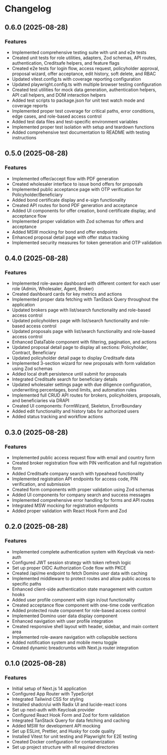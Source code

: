 # Changelog

## 0.6.0 (2025-08-28)

### Features

- Implemented comprehensive testing suite with unit and e2e tests
- Created unit tests for role utilities, adapters, Zod schemas, API routes, authentication, Creditsafe helpers, and feature flags
- Created e2e tests for login flow, access request, policyholder approval, proposal wizard, offer acceptance, edit history, soft delete, and RBAC
- Updated vitest.config.ts with coverage reporting configuration
- Updated playwright.config.ts with multiple browser testing configuration
- Created test utilities for mock data generation, authentication helpers, API call helpers, and DOM interaction helpers
- Added test scripts to package.json for unit test watch mode and coverage reports
- Implemented proper test coverage for critical paths, error conditions, edge cases, and role-based access control
- Added test data files and test-specific environment variables
- Implemented proper test isolation with setup and teardown functions
- Added comprehensive test documentation to README with testing instructions

## 0.5.0 (2025-08-28)

### Features

- Implemented offer/accept flow with PDF generation
- Created wholesaler interface to issue bond offers for proposals
- Implemented public acceptance page with OTP verification for Policyholder/Beneficiary
- Added bond certificate display and e-sign functionality
- Created API routes for bond PDF generation and acceptance
- Added UI components for offer creation, bond certificate display, and acceptance flow
- Implemented proper validation with Zod schemas for offers and acceptance
- Added MSW mocking for bond and offer endpoints
- Enhanced proposal detail page with offer status tracking
- Implemented security measures for token generation and OTP validation

## 0.4.0 (2025-08-28)

### Features

- Implemented role-aware dashboard with different content for each user role (Admin, Wholesaler, Agent, Broker)
- Created dashboard cards for key metrics and actions
- Implemented proper data fetching with TanStack Query throughout the application
- Updated brokers page with list/search functionality and role-based access control
- Updated policyholders page with list/search functionality and role-based access control
- Updated proposals page with list/search functionality and role-based access control
- Enhanced DataTable component with filtering, pagination, and actions
- Updated proposal detail page to display all sections: Policyholder, Contract, Beneficiary
- Updated policyholder detail page to display Creditsafe data
- Implemented 3-section wizard for new proposals with form validation using Zod schemas
- Added local draft persistence until submit for proposals
- Integrated Creditsafe search for beneficiary details
- Updated wholesaler settings page with due diligence configuration, underwriting percentages, bond limits, and automation rules
- Implemented full CRUD API routes for brokers, policyholders, proposals, and beneficiaries via DRAPI
- Created UI components: FormWizard, Skeleton, ErrorBoundary
- Added edit functionality and history tabs for authorized users
- Added status tracking and workflow actions

## 0.3.0 (2025-08-28)

### Features

- Implemented public access request flow with email and country form
- Created broker registration flow with PIN verification and full registration form
- Added Creditsafe company search with typeahead functionality
- Implemented registration API endpoints for access code, PIN verification, and submission
- Created form components with proper validation using Zod schemas
- Added UI components for company search and success messages
- Implemented comprehensive error handling for forms and API routes
- Integrated MSW mocking for registration endpoints
- Added proper validation with React Hook Form and Zod

## 0.2.0 (2025-08-28)

### Features

- Implemented complete authentication system with Keycloak via next-auth
- Configured JWT session strategy with token refresh logic
- Set up proper OIDC Authorization Code flow with PKCE
- Created /api/me endpoint to fetch Domino user data with caching
- Implemented middleware to protect routes and allow public access to specific paths
- Enhanced client-side authentication state management with custom hooks
- Added user profile component with sign in/out functionality
- Created acceptance flow component with one-time code verification
- Added protected route component for role-based access control
- Implemented Domino user data display component
- Enhanced navigation with user profile integration
- Created responsive shell layout with header, sidebar, and main content area
- Implemented role-aware navigation with collapsible sections
- Added notification system and mobile menu toggle
- Created dynamic breadcrumbs with Next.js router integration

## 0.1.0 (2025-08-28)

### Features

- Initial setup of Next.js 14 application
- Configured App Router with TypeScript
- Integrated Tailwind CSS for styling
- Installed shadcn/ui with Radix UI and lucide-react icons
- Set up next-auth with Keycloak provider
- Configured React Hook Form and Zod for form validation
- Integrated TanStack Query for data fetching and caching
- Added MSW for development API mocking
- Set up ESLint, Prettier, and Husky for code quality
- Installed Vitest for unit testing and Playwright for E2E testing
- Created Docker configuration for containerization
- Set up project structure with all required directories
